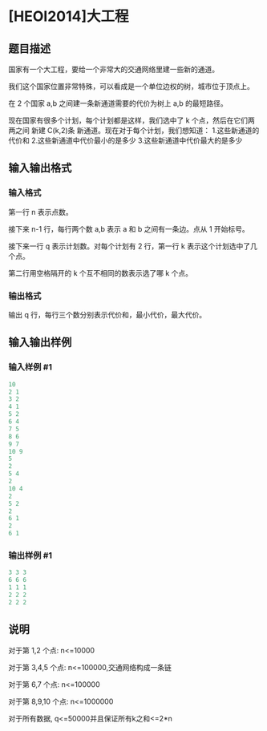 # [HEOI2014]大工程 

## 题目描述

国家有一个大工程，要给一个非常大的交通网络里建一些新的通道。

我们这个国家位置非常特殊，可以看成是一个单位边权的树，城市位于顶点上。

在 2 个国家 a,b 之间建一条新通道需要的代价为树上 a,b 的最短路径。

现在国家有很多个计划，每个计划都是这样，我们选中了 k 个点，然后在它们两两之间 新建 C(k,2)条 新通道。现在对于每个计划，我们想知道： 1.这些新通道的代价和 2.这些新通道中代价最小的是多少 3.这些新通道中代价最大的是多少

## 输入输出格式

### 输入格式

第一行 n 表示点数。

接下来 n-1 行，每行两个数 a,b 表示 a 和 b 之间有一条边。点从 1 开始标号。

接下来一行 q 表示计划数。对每个计划有 2 行，第一行 k 表示这个计划选中了几个点。

第二行用空格隔开的 k 个互不相同的数表示选了哪 k 个点。

### 输出格式

输出 q 行，每行三个数分别表示代价和，最小代价，最大代价。

## 输入输出样例

### 输入样例 #1

```cpp
10 
2 1 
3 2 
4 1 
5 2 
6 4 
7 5 
8 6 
9 7 
10 9 
5 
2 
5 4 
2
10 4 
2 
5 2 
2
6 1 
2 
6 1
```


### 输出样例 #1

```cpp
3 3 3 
6 6 6 
1 1 1 
2 2 2 
2 2 2
```


## 说明

对于第 1,2 个点: n<=10000

对于第 3,4,5 个点: n<=100000,交通网络构成一条链

对于第 6,7 个点: n<=100000

对于第 8,9,10 个点: n<=1000000

对于所有数据, q<=50000并且保证所有k之和<=2\*n

